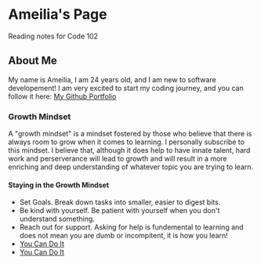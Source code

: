 # Ameilia's Page 
Reading notes for Code 102

## About Me
My name is Ameilia, I am 24 years old, and I am new to software developement! I am very excited to start my coding journey, and you can follow it here:
[My Github Portfolio](https://github.com/AGValdes)

### Growth Mindset 
A "growth mindset" is a mindset fostered by those who believe that there is always room to grow when it comes to learning. I personally subscribe to this mindset. I believe that, although it does help to have innate talent, hard work and perserverance will lead to growth and will result in a more enriching and deep understanding of whatever topic you are trying to learn. 

#### Staying in the Growth Mindset
- Set Goals. Break down tasks into smaller, easier to digest bits.
- Be kind with yourself. Be patient with yourself when you don't understand something.
- Reach out for support. Asking for help is fundemental to learning and does not mean you are dumb or incompitent, it is how you learn!
- [You Can Do It](https://media1.tenor.com/images/692ae07985fbef659c10cd6ff7625d9a/tenor.gif)
- [You Can Do It](https://thumbs.gfycat.com/FirsthandWeepyAzurewingedmagpie-mobile.mp4)


